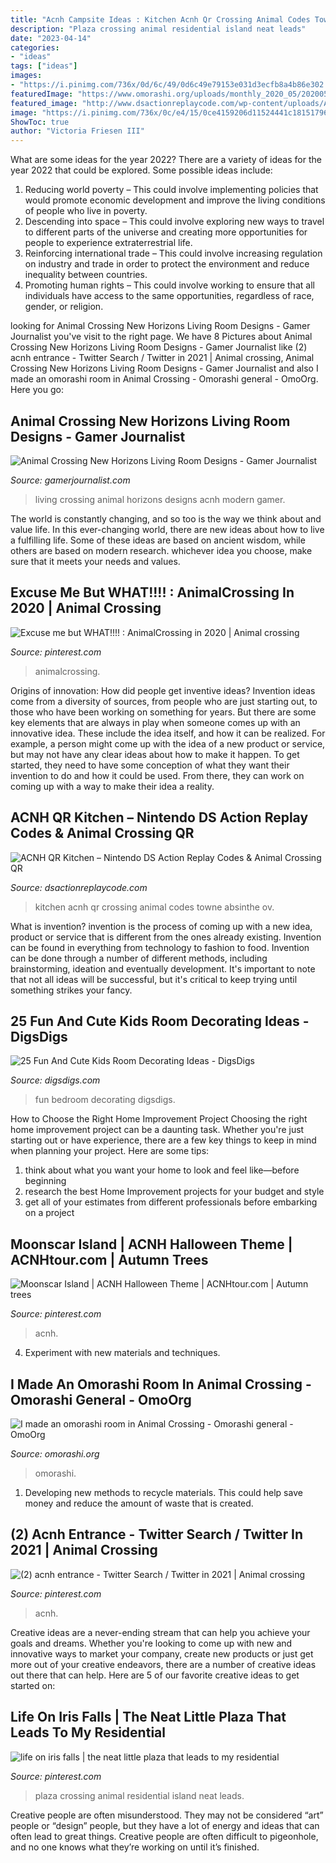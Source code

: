 ```yaml
---
title: "Acnh Campsite Ideas : Kitchen Acnh Qr Crossing Animal Codes Towne Absinthe Ov"
description: "Plaza crossing animal residential island neat leads"
date: "2023-04-14"
categories:
- "ideas"
tags: ["ideas"]
images:
- "https://i.pinimg.com/736x/0d/6c/49/0d6c49e79153e031d3ecfb8a4b86e302.jpg"
featuredImage: "https://www.omorashi.org/uploads/monthly_2020_05/20200507_212312.thumb.jpg.a26af70a9db250764f70f71ac3af2d42.jpg"
featured_image: "http://www.dsactionreplaycode.com/wp-content/uploads/ACNH-QR-Kitchen.png"
image: "https://i.pinimg.com/736x/0c/e4/15/0ce4159206d11524441c1815179633a1.jpg"
ShowToc: true
author: "Victoria Friesen III"
---
```



What are some ideas for the year 2022?
There are a variety of ideas for the year 2022 that could be explored. Some possible ideas include: 
1. Reducing world poverty – This could involve implementing policies that would promote economic development and improve the living conditions of people who live in poverty. 
2. Descending into space – This could involve exploring new ways to travel to different parts of the universe and creating more opportunities for people to experience extraterrestrial life. 
3. Reinforcing international trade – This could involve increasing regulation on industry and trade in order to protect the environment and reduce inequality between countries. 
4. Promoting human rights – This could involve working to ensure that all individuals have access to the same opportunities, regardless of race, gender, or religion.

	

		
looking for Animal Crossing New Horizons Living Room Designs - Gamer Journalist you've visit to the right page. We have 8 Pictures about Animal Crossing New Horizons Living Room Designs - Gamer Journalist like (2) acnh entrance - Twitter Search / Twitter in 2021 | Animal crossing, Animal Crossing New Horizons Living Room Designs - Gamer Journalist and also I made an omorashi room in Animal Crossing - Omorashi general - OmoOrg. Here you go:
		
    
## Animal Crossing New Horizons Living Room Designs - Gamer Journalist

<img loading=lazy src="https://cdn.gamerjournalist.com/primary/2020/05/Animal-Crossing-New-Horizons-Living-Room-Designs.jpg" onerror="this.onerror=null;this.src='https://tse3.mm.bing.net/th?id=OIP.wmP7y0DYhaBBo4YAxf9IlQHaEK&amp;pid=15.1';" alt="Animal Crossing New Horizons Living Room Designs - Gamer Journalist">

_Source: gamerjournalist.com_

>living crossing animal horizons designs acnh modern gamer. 

	

The world is constantly changing, and so too is the way we think about and value life. In this ever-changing world, there are new ideas about how to live a fulfilling life. Some of these ideas are based on ancient wisdom, while others are based on modern research. whichever idea you choose, make sure that it meets your needs and values.

    
## Excuse Me But WHAT!!!! : AnimalCrossing In 2020 | Animal Crossing

<img loading=lazy src="https://i.pinimg.com/736x/0c/e4/15/0ce4159206d11524441c1815179633a1.jpg" onerror="this.onerror=null;this.src='https://tse2.mm.bing.net/th?id=OIP.NHOVM-UVkgCtHfBgaJyeLgHaEK&amp;pid=15.1';" alt="Excuse me but WHAT!!!! : AnimalCrossing in 2020 | Animal crossing">

_Source: pinterest.com_

>animalcrossing. 

	

Origins of innovation: How did people get inventive ideas?
Invention ideas come from a diversity of sources, from people who are just starting out, to those who have been working on something for years. But there are some key elements that are always in play when someone comes up with an innovative idea. These include the idea itself, and how it can be realized. For example, a person might come up with the idea of a new product or service, but may not have any clear ideas about how to make it happen. To get started, they need to have some conception of what they want their invention to do and how it could be used. From there, they can work on coming up with a way to make their idea a reality.

    
## ACNH QR Kitchen – Nintendo DS Action Replay Codes &amp; Animal Crossing QR

<img loading=lazy src="http://www.dsactionreplaycode.com/wp-content/uploads/ACNH-QR-Kitchen.png" onerror="this.onerror=null;this.src='https://tse2.mm.bing.net/th?id=OIP.qzkGCnt8fbkIchEjNNlmLgHaEK&amp;pid=15.1';" alt="ACNH QR Kitchen – Nintendo DS Action Replay Codes &amp; Animal Crossing QR">

_Source: dsactionreplaycode.com_

>kitchen acnh qr crossing animal codes towne absinthe ov. 

	

What is invention?
invention is the process of coming up with a new idea, product or service that is different from the ones already existing. Invention can be found in everything from technology to fashion to food. 
Invention can be done through a number of different methods, including brainstorming, ideation and eventually development. It's important to note that not all ideas will be successful, but it's critical to keep trying until something strikes your fancy.

    
## 25 Fun And Cute Kids Room Decorating Ideas - DigsDigs

<img loading=lazy src="https://www.digsdigs.com/photos/fun-and-cute-kids-bedroom-designs-10.jpg" onerror="this.onerror=null;this.src='https://tse3.mm.bing.net/th?id=OIP.7M5y_hx9XIXmfuvwRfmhWwHaGE&amp;pid=15.1';" alt="25 Fun And Cute Kids Room Decorating Ideas - DigsDigs">

_Source: digsdigs.com_

>fun bedroom decorating digsdigs. 

	

How to Choose the Right Home Improvement Project
Choosing the right home improvement project can be a daunting task. Whether you're just starting out or have experience, there are a few key things to keep in mind when planning your project. Here are some tips: 
1. think about what you want your home to look and feel like—before beginning
2. research the best Home Improvement projects for your budget and style
3. get all of your estimates from different professionals before embarking on a project

    
## Moonscar Island | ACNH Halloween Theme | ACNHtour.com | Autumn Trees

<img loading=lazy src="https://i.pinimg.com/736x/0d/6b/c7/0d6bc7a6b67c51eed7f4c8cfdd2130d9.jpg" onerror="this.onerror=null;this.src='https://tse2.mm.bing.net/th?id=OIP.P75k1NFPWABHN_FLdR27QQHaEK&amp;pid=15.1';" alt="Moonscar Island | ACNH Halloween Theme | ACNHtour.com | Autumn trees">

_Source: pinterest.com_

>acnh. 

	

4. Experiment with new materials and techniques.

    
## I Made An Omorashi Room In Animal Crossing - Omorashi General - OmoOrg

<img loading=lazy src="https://www.omorashi.org/uploads/monthly_2020_05/20200507_212312.thumb.jpg.a26af70a9db250764f70f71ac3af2d42.jpg" onerror="this.onerror=null;this.src='https://tse3.mm.bing.net/th?id=OIP.YUnLxj5U0-kmTtu6BiNm1wHaEK&amp;pid=15.1';" alt="I made an omorashi room in Animal Crossing - Omorashi general - OmoOrg">

_Source: omorashi.org_

>omorashi. 

	

1. Developing new methods to recycle materials. This could help save money and reduce the amount of waste that is created.

    
## (2) Acnh Entrance - Twitter Search / Twitter In 2021 | Animal Crossing

<img loading=lazy src="https://i.pinimg.com/736x/0d/6c/49/0d6c49e79153e031d3ecfb8a4b86e302.jpg" onerror="this.onerror=null;this.src='https://tse1.mm.bing.net/th?id=OIP.L7IS0tyG6WUyme_l99kOEgHaEK&amp;pid=15.1';" alt="(2) acnh entrance - Twitter Search / Twitter in 2021 | Animal crossing">

_Source: pinterest.com_

>acnh. 

	

Creative ideas are a never-ending stream that can help you achieve your goals and dreams. Whether you're looking to come up with new and innovative ways to market your company, create new products or just get more out of your creative endeavors, there are a number of creative ideas out there that can help. Here are 5 of our favorite creative ideas to get started on: 

    
## Life On Iris Falls | The Neat Little Plaza That Leads To My Residential

<img loading=lazy src="https://i.pinimg.com/736x/c7/cc/96/c7cc968881722703b0ce1e3805a3df50.jpg" onerror="this.onerror=null;this.src='https://tse3.mm.bing.net/th?id=OIP.AtXsmL8PMzFDPC8AMOuAUwHaEK&amp;pid=15.1';" alt="life on iris falls | the neat little plaza that leads to my residential">

_Source: pinterest.com_

>plaza crossing animal residential island neat leads. 

	

Creative people are often misunderstood. They may not be considered “art” people or “design” people, but they have a lot of energy and ideas that can often lead to great things. Creative people are often difficult to pigeonhole, and no one knows what they’re working on until it’s finished.

